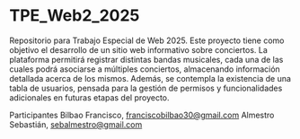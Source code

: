 # TPE_Web2_2025
Repositorio para Trabajo Especial de Web 2025.
Este proyecto tiene como objetivo el desarrollo de un sitio web informativo sobre conciertos.
La plataforma permitirá registrar distintas bandas musicales, cada una de las cuales podrá asociarse a múltiples conciertos, almacenando información detallada acerca de los mismos.
Además, se contempla la existencia de una tabla de usuarios, pensada para la gestión de permisos y funcionalidades adicionales en futuras etapas del proyecto.

Participantes
Bilbao Francisco, franciscobilbao30@gmail.com
Almestro Sebastián, sebalmestro@gmail.com